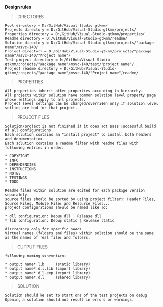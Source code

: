**Design rules**

>DIRECTORES

	Root directory = D:/GitHub/Visual-Studio-gtkmm/
	Projects directory = D:/GitHub/Visual-Studio-gtkmm/projects/
	Properties directory = D:/GitHub/Visual-Studio-gtkmm/properties/
	Readme directory = D:/GitHub/Visual-Studio-gtkmm/readme/
	Solution directory = D:/GitHub/Visual-Studio-gtkmm/projects/"package name"/msvc-140/
	Project directory = D:/GitHub/Visual-Studio-gtkmm/projects/"package name"/msvc-140/"Project name"/
	Test project directory = D:/GitHub/Visual-Studio-gtkmm/projects/"package name"/msvc-140/test/"project name"/
	Project readme directory = D:/GitHub/Visual-Studio-gtkmm/projects/"package name"/msvc-140/"Project name"/readme/

>PROPERTIES

	All properties inherit other properties according to hierarchy.
	All projects within solution have common solution level property page whose settings apply to all projects.
	Project level settings can be changed/overriden only if solution level setting are bad for that project.


>PROJECT FILES

	Solution/project is not finished if it does not pass successful build of all configurations.
	Each solution contains an "install project" to install both headers and documentation.
	Each solution contains a readme filter with readme files with following entries in order:
	
	* COPYRIGHT
	* INFO
	* DEPENDENCIES
	* INSTRUCTIONS
	* NOTES
	* TESTINGS
	* TODO

	Readme files within solution are edited for each package version separately.
	source files should be sorted by using project filters: Header Files, Source Files, Module Files and Resource Files...
	project configurations should be named like so:

	* dll configuration: Debug dll | Release dll
	* lib configuration: Debug static | Release static
	
	discrepancy only for specific needs.
	Virtual names (folders and files) within solution should be the same as the names of real files and folders.

>OUTPUT FILES

	following naming convention:
	
	* output name*.lib     (static library)
	* output name*.dll.lib (import library)
	* output name*.dll.exp (export library)
	* output name*.dll     (shared library)

>SOLUTION

	Solution should be set to start one of the test projects on debug
	Opening a solution should not result in errors or warnings.